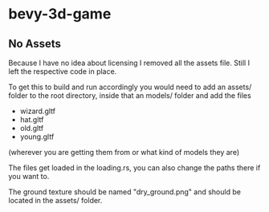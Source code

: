 # bevy-3d-game

## No Assets
Because I have no idea about licensing I removed all the assets file. Still I left the respective code in place.

To get this to build and run accordingly you would need to add an assets/ folder to the root directory, inside that an models/ folder and add the files
* wizard.gltf
* hat.gltf
* old.gltf
* young.gltf

(wherever you are getting them from or what kind of models they are)

The files get loaded in the loading.rs, you can also change the paths there if you want to.

The ground texture should be named "dry_ground.png" and should be located in the assets/ folder.
